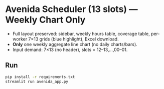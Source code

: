 # Avenida Scheduler (13 slots) — Weekly Chart Only

- Full layout preserved: sidebar, weekly hours table, coverage table, per-worker 7×13 grids (blue highlight), Excel download.
- **Only** one weekly aggregate line chart (no daily charts/bars).
- Input demand: 7×13 (no header), slots = 12–13,...,00–01.

## Run
```bash
pip install -r requirements.txt
streamlit run avenida_app.py
```
